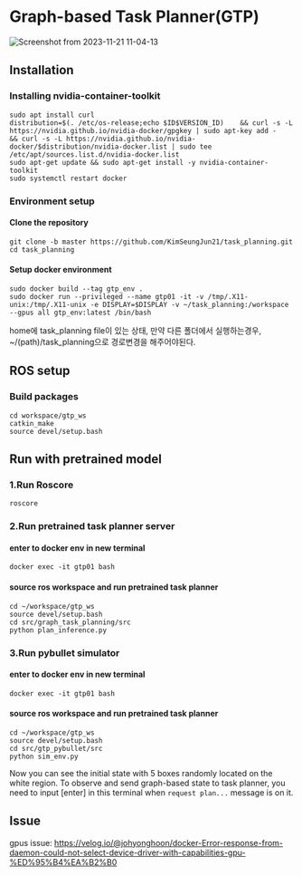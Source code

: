 # Graph-based Task Planner(GTP)

![Screenshot from 2023-11-21 11-04-13](https://github.com/KimSeungJun21/task_planning/assets/120440095/a8bcfa5b-53f2-4099-adad-073eb090162b)


## Installation

### Installing nvidia-container-toolkit
```
sudo apt install curl
distribution=$(. /etc/os-release;echo $ID$VERSION_ID)    && curl -s -L https://nvidia.github.io/nvidia-docker/gpgkey | sudo apt-key add -    && curl -s -L https://nvidia.github.io/nvidia-docker/$distribution/nvidia-docker.list | sudo tee /etc/apt/sources.list.d/nvidia-docker.list
sudo apt-get update && sudo apt-get install -y nvidia-container-toolkit
sudo systemctl restart docker
```

### Environment setup
#### Clone the repository
```
git clone -b master https://github.com/KimSeungJun21/task_planning.git
cd task_planning
```

#### Setup docker environment
```
sudo docker build --tag gtp_env .
sudo docker run --privileged --name gtp01 -it -v /tmp/.X11-unix:/tmp/.X11-unix -e DISPLAY=$DISPLAY -v ~/task_planning:/workspace --gpus all gtp_env:latest /bin/bash
```
home에 task_planning file이 있는 상태, 만약 다른 폴더에서 실행하는경우, ~/(path)/task_planning으로 경로변경을 해주어야된다.

## ROS setup
### Build packages
```
cd workspace/gtp_ws
catkin_make
source devel/setup.bash
```

## Run with pretrained model
### 1.Run Roscore
```roscore```

### 2.Run pretrained task planner server
#### enter to docker env in new terminal
```
docker exec -it gtp01 bash
```

#### source ros workspace and run pretrained task planner
```
cd ~/workspace/gtp_ws
source devel/setup.bash
cd src/graph_task_planning/src
python plan_inference.py
```

### 3.Run pybullet simulator
#### enter to docker env in new terminal 
```
docker exec -it gtp01 bash
```
#### source ros workspace and run pretrained task planner
```
cd ~/workspace/gtp_ws
source devel/setup.bash
cd src/gtp_pybullet/src
python sim_env.py
```
Now you can see the initial state with 5 boxes randomly located on the white region.
To observe and send graph-based state to task planner, you need to input [enter] in this terminal when ```request plan...``` message is on it.

## Issue
gpus issue: <https://velog.io/@johyonghoon/docker-Error-response-from-daemon-could-not-select-device-driver-with-capabilities-gpu-%ED%95%B4%EA%B2%B0>
